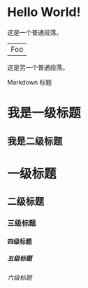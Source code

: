 # Hello World!  
这是一个普通段落。 
<table>
    <tr>
        <td>Foo</td>
    </tr>
</table> 
这是另一个普通段落。

Markdown 标题

我是一级标题
=

我是二级标题
-

# 一级标题
## 二级标题
### 三级标题
#### 四级标题
##### 五级标题
###### 六级标题

